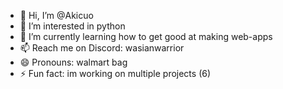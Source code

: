 - 👋 Hi, I’m @Akicuo
- 👀 I’m interested in python 
- 🌱 I’m currently learning how to get good at making web-apps
- 📫 Reach me on Discord: wasianwarrior
- 😄 Pronouns: walmart bag
- ⚡ Fun fact: im working on multiple projects (6)
